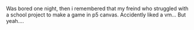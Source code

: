 Was bored one night, then i remembered that my freind who struggled with a school project to make a game in p5 canvas. Accidently liked a vm... 
But yeah....
